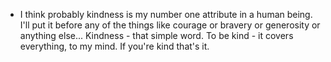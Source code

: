 - I think probably kindness is my number one attribute in a human being. I'll put it before any of the things like courage or bravery or generosity or anything else... Kindness - that simple word. To be kind - it covers everything, to my mind. If you're kind that's it.